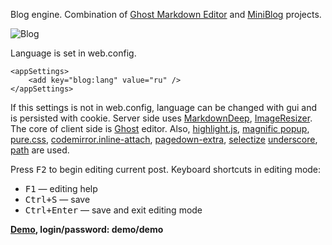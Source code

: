 Blog engine. Combination of 
[Ghost Markdown Editor](https://github.com/timsayshey/Ghost-Markdown-Editor) and
[MiniBlog](https://github.com/madskristensen/miniblog) projects.

![Blog](http://site-8.apphb.com/images/blog-thumb-en.jpg "Blog")
 
Language is set in web.config. 

	<appSettings> 
		<add key="blog:lang" value="ru" /> 
	</appSettings>

If this settings is not in web.config, language can be changed with gui and is persisted with cookie.
Server side uses [MarkdownDeep][5], [ImageResizer][6]. 
The core of client side is [Ghost][7] editor. Also, [highlight.js][8], 
[magnific popup][9], [pure.css][10], [codemirror.inline-attach][11], [pagedown-extra][12], 
[selectize][13] [underscore][14], [path][15] are used.

Press <kbd>F2</kbd> to begin editing current post.
Keyboard shortcuts in editing mode:
  
* <kbd>F1</kbd> — editing help
* <kbd>Ctrl+S</kbd> — save
* <kbd>Ctrl+Enter</kbd> — save and exit editing mode

**[Demo][16], login/password: demo/demo**

 
[1]: https://github.com/timsayshey/Ghost-Markdown-Editor 
[2]: https://github.com/madskristensen/miniblog 
[3]: http://anvslv.me/Images/v-635266277710373031/blog-thumb.png 
[4]: http://anvslv.me/Images/v-635266277710217040/blog-help-thumb.png
[5]: https://github.com/toptensoftware/markdowndeep
[6]: http://imageresizing.net/ 
[7]: https://github.com/TryGhost/Ghost 
[8]: https://github.com/isagalaev/highlight.js 
[9]: http://dimsemenov.com/plugins/magnific-popup/ 
[10]: http://purecss.io 
[11]: https://github.com/Rovak/InlineAttachment 
[12]: https://github.com/jmcmanus/pagedown-extra
[13]: https://github.com/brianreavis/selectize.js 
[14]: http://underscorejs.org/
[15]: https://github.com/mtrpcic/pathjs
[16]: http://miniblogdemo.apphb.com/
